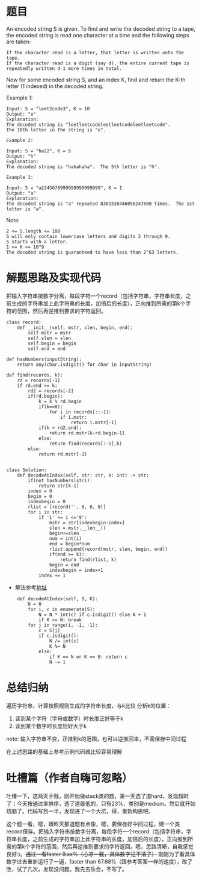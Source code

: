 # 题目
An encoded string S is given.  To find and write the decoded string to a tape, the encoded string is read one character at a time and the following steps are taken:

    If the character read is a letter, that letter is written onto the tape.
    If the character read is a digit (say d), the entire current tape is repeatedly written d-1 more times in total.

Now for some encoded string S, and an index K, find and return the K-th letter (1 indexed) in the decoded string.


Example 1:
```
Input: S = "leet2code3", K = 10
Output: "o"
Explanation: 
The decoded string is "leetleetcodeleetleetcodeleetleetcode".
The 10th letter in the string is "o".

Example 2:

Input: S = "ha22", K = 5
Output: "h"
Explanation: 
The decoded string is "hahahaha".  The 5th letter is "h".

Example 3:

Input: S = "a2345678999999999999999", K = 1
Output: "a"
Explanation: 
The decoded string is "a" repeated 8301530446056247680 times.  The 1st letter is "a".
```
 
Note:

    2 <= S.length <= 100
    S will only contain lowercase letters and digits 2 through 9.
    S starts with a letter.
    1 <= K <= 10^9
    The decoded string is guaranteed to have less than 2^63 letters.


# 解题思路及实现代码
把输入字符串按数字分离，每段字符一个record（包括字符串，字符串长度，之前生成的字符串加上此字符串的长度，加倍后的长度），正向推到所需的第k个字符的范围，然后再逆推到要求的字符返回。
```
class record:
    def __init__(self, mstr, slen, begin, end):
        self.mstr = mstr
        self.slen = slen
        self.begin = begin
        self.end = end

def hasNumbers(inputString):
    return any(char.isdigit() for char in inputString)

def find(records, k):
    rd = records[-1]
    if rd.end >= k:
        rd2 = records[-2]
        if(rd.begin):
            k = k % rd.begin
            if(k==0):
                for i in records[::-1]:
                    if i.mstr: 
                        return i.mstr[-1]
            if(k > rd2.end):
                return rd.mstr[k-rd.begin-1]
            else:
                return find(records[:-1],k)
        else:
            return rd.mstr[-1]


class Solution:
    def decodeAtIndex(self, str: str, k: int) -> str:
        if(not hasNumbers(str)):
            return str[k-1]
        index = 0
        begin = 0
        indexbegin = 0
        rlist = [record('', 0, 0, 0)]
        for i in str:
            if '1' <= i <='9':
                mstr = str[indexbegin:index]
                slen = mstr.__len__()
                begin+=slen
                num = int(i)
                end = begin*num
                rlist.append(record(mstr, slen, begin, end))
                if(end >= k):
                    return find(rlist, k)
                begin = end
                indexbegin = index+1
            index += 1
```
- 解法参考<a href="https://leetcode.com/problems/decoded-string-at-index/discuss/156747/C%2B%2BPython-O(N)-Time-O(1)-Space">地址</a>
``` 
    def decodeAtIndex(self, S, K):
        N = 0
        for i, c in enumerate(S):
            N = N * int(c) if c.isdigit() else N + 1
            if K <= N: break
        for j in range(i, -1, -1):
            c = S[j]
            if c.isdigit():
                N /= int(c)
                K %= N
            else:
                if K == N or K == 0: return c
                N -= 1
``` 
# 总结归纳
遍历字符串，计算按照规则生成的字符串长度，与k比较
分析k的位置：
1. 读到某个字符（字母或数字）时长度正好等于k
2. 读到某个数字时长度恰好大于k

note: 输入字符串不变，正推到k的范围，也可以逆推回来，不需保存中间过程


在上述思路的基础上参考示例代码就比较容易理解

# 吐槽篇（作者自嗨可忽略）
吐槽一下，这两天手贱，刚开始做stack类的题，第一天选了道hard，发现超时了；今天按通过率排序，选了道最低的，只有23%，类别是medium。然后就开始烧脑了。代码写到一半，发现进了一个大坑，得，重新构思吧。

这个题一看，嗯，跟昨天那道题有点像，嗯，要保存好中间过程，建一个类record保存。把输入字符串按数字分离，每段字符一个record（包括字符串，字符串长度，之前生成的字符串加上此字符串的长度，加倍后的长度），正向推到所需的第k个字符的范围，然后再逆推到要求的字符返回。嗯，思路清晰，自我感觉良好:)。~~通过一看faster 9.xx%（心凉一截，具体数字记不清了）~~ 刚刚为了看具体数字过去重新运行了一遍，faster than 67.68%（跟参考答案一样的速度），改了改，试了几次，发现没问题。我先去乐会，不写了。
